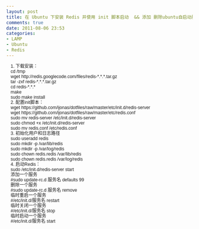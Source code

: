 ```yaml
---
layout: post
title: 在 Ubuntu 下安装 Redis 并使用 init 脚本启动  && 添加 删除ubuntu自启动服务
comments: true
date: 2011-08-06 23:53
categories:
- LAMP
- Ubuntu
- Redis
---
```


<pre style="margin-top: 0px; margin-right: 0px; margin-bottom: 0px; margin-left: 0px; padding-top: 0px; padding-right: 0px; padding-bottom: 0px; padding-left: 0px; font: normal normal normal 12px/normal Monaco, 'Courier New', 'DejaVu Sans Mono', 'Bitstream Vera Sans Mono', monospace;  font-family: 'Bitstream Vera Sans Mono', 'Courier New', monospace; "><span style="font-family: helvetica, arial, freesans, clean, sans-serif; line-height: 14px; white-space: normal;">

<div id="LC1" style="padding-top: 0px; padding-right: 0px; padding-bottom: 0px; padding-left: 1em;  margin: 0px;">1. 下载安装：</div>

<div id="LC2" style="padding-top: 0px; padding-right: 0px; padding-bottom: 0px; padding-left: 1em;  margin: 0px;"></div>

<div id="LC3" style="padding-top: 0px; padding-right: 0px; padding-bottom: 0px; padding-left: 1em;  margin: 0px;">cd /tmp</div>

<div id="LC4" style="padding-top: 0px; padding-right: 0px; padding-bottom: 0px; padding-left: 1em;  margin: 0px;">wget http://redis.googlecode.com/files/redis-*.*.*.tar.gz</div>

<div id="LC5" style="padding-top: 0px; padding-right: 0px; padding-bottom: 0px; padding-left: 1em;  margin: 0px;">tar -zxf redis-*.*.*.tar.gz</div>

<div id="LC6" style="padding-top: 0px; padding-right: 0px; padding-bottom: 0px; padding-left: 1em;  margin: 0px;">cd redis-*.*.*</div>

<div id="LC7" style="padding-top: 0px; padding-right: 0px; padding-bottom: 0px; padding-left: 1em;  margin: 0px;">make</div>

<div id="LC8" style="padding-top: 0px; padding-right: 0px; padding-bottom: 0px; padding-left: 1em;  margin: 0px;">sudo make install</div>

<div id="LC8" style="padding-top: 0px; padding-right: 0px; padding-bottom: 0px; padding-left: 1em;  margin: 0px;"></div>

<div id="LC9" style="padding-top: 0px; padding-right: 0px; padding-bottom: 0px; padding-left: 1em;  margin: 0px;">2. 配置init脚本：</div>

<div id="LC10" style="padding-top: 0px; padding-right: 0px; padding-bottom: 0px; padding-left: 1em;  margin: 0px;"></div>

<div id="LC11" style="padding-top: 0px; padding-right: 0px; padding-bottom: 0px; padding-left: 1em;  margin: 0px;">wget https://github.com/ijonas/dotfiles/raw/master/etc/init.d/redis-server</div>

<div id="LC12" style="padding-top: 0px; padding-right: 0px; padding-bottom: 0px; padding-left: 1em;  margin: 0px;">wget https://github.com/ijonas/dotfiles/raw/master/etc/redis.conf</div>

<div id="LC13" style="padding-top: 0px; padding-right: 0px; padding-bottom: 0px; padding-left: 1em;  margin: 0px;">sudo mv redis-server /etc/init.d/redis-server</div>

<div id="LC14" style="padding-top: 0px; padding-right: 0px; padding-bottom: 0px; padding-left: 1em;  margin: 0px;">sudo chmod +x /etc/init.d/redis-server</div>

<div id="LC15" style="padding-top: 0px; padding-right: 0px; padding-bottom: 0px; padding-left: 1em;  margin: 0px;">sudo mv redis.conf /etc/redis.conf</div>

<div id="LC15" style="padding-top: 0px; padding-right: 0px; padding-bottom: 0px; padding-left: 1em;  margin: 0px;"></div>

<div id="LC16" style="padding-top: 0px; padding-right: 0px; padding-bottom: 0px; padding-left: 1em;  margin: 0px;">3. 初始化用户和日志路径</div>

<div id="LC17" style="padding-top: 0px; padding-right: 0px; padding-bottom: 0px; padding-left: 1em;  margin: 0px;"></div>

<div id="LC18" style="padding-top: 0px; padding-right: 0px; padding-bottom: 0px; padding-left: 1em;  margin: 0px;">sudo useradd redis</div>

<div id="LC19" style="padding-top: 0px; padding-right: 0px; padding-bottom: 0px; padding-left: 1em;  margin: 0px;">sudo mkdir -p /var/lib/redis</div>

<div id="LC20" style="padding-top: 0px; padding-right: 0px; padding-bottom: 0px; padding-left: 1em;  margin: 0px;">sudo mkdir -p /var/log/redis</div>

<div id="LC21" style="padding-top: 0px; padding-right: 0px; padding-bottom: 0px; padding-left: 1em;  margin: 0px;">sudo chown redis.redis /var/lib/redis</div>

<div id="LC22" style="padding-top: 0px; padding-right: 0px; padding-bottom: 0px; padding-left: 1em;  margin: 0px;">sudo chown redis.redis /var/log/redis</div>

<div id="LC22" style="padding-top: 0px; padding-right: 0px; padding-bottom: 0px; padding-left: 1em;  margin: 0px;"></div>

<div id="LC23" style="padding-top: 0px; padding-right: 0px; padding-bottom: 0px; padding-left: 1em;  margin: 0px;">4. 启动Redis：</div>

<div id="LC24" style="padding-top: 0px; padding-right: 0px; padding-bottom: 0px; padding-left: 1em;  margin: 0px;"></div>

<div id="LC25" style="padding-top: 0px; padding-right: 0px; padding-bottom: 0px; padding-left: 1em;  margin: 0px;">sudo /etc/init.d/redis-server start</div>

<div id="LC25" style="padding-top: 0px; padding-right: 0px; padding-bottom: 0px; padding-left: 1em;  margin: 0px;"></div>

</span></pre>
<pre style="margin-top: 0px; margin-right: 0px; margin-bottom: 0px; margin-left: 0px; padding-top: 0px; padding-right: 0px; padding-bottom: 0px; padding-left: 0px; font: normal normal normal 12px/normal Monaco, 'Courier New', 'DejaVu Sans Mono', 'Bitstream Vera Sans Mono', monospace;  font-family: 'Bitstream Vera Sans Mono', 'Courier New', monospace; ">
<span style="font-family: helvetica, arial, freesans, clean, sans-serif; line-height: 14px; white-space: normal;">

<div id="LC1" style="padding-top: 0px; padding-right: 0px; padding-bottom: 0px; padding-left: 1em;  margin: 0px;">添加一个服务</div>

<div id="LC2" style="padding-top: 0px; padding-right: 0px; padding-bottom: 0px; padding-left: 1em;  margin: 0px;">#sudo update-rc.d 服务名 defaults 99</div>

<div id="LC4" style="padding-top: 0px; padding-right: 0px; padding-bottom: 0px; padding-left: 1em;  margin: 0px;">删除一个服务</div>

<div id="LC5" style="padding-top: 0px; padding-right: 0px; padding-bottom: 0px; padding-left: 1em;  margin: 0px;">#sudo update-rc.d 服务名 remove</div>

<div id="LC7" style="padding-top: 0px; padding-right: 0px; padding-bottom: 0px; padding-left: 1em;  margin: 0px;">临时重启一个服务</div>

<div id="LC8" style="padding-top: 0px; padding-right: 0px; padding-bottom: 0px; padding-left: 1em;  margin: 0px;">#/etc/init.d/服务名 restart</div>

<div id="LC10" style="padding-top: 0px; padding-right: 0px; padding-bottom: 0px; padding-left: 1em;  margin: 0px;">临时关闭一个服务</div>

<div id="LC11" style="padding-top: 0px; padding-right: 0px; padding-bottom: 0px; padding-left: 1em;  margin: 0px;">#/etc/init.d/服务名 stop</div>

<div id="LC13" style="padding-top: 0px; padding-right: 0px; padding-bottom: 0px; padding-left: 1em;  margin: 0px;">临时启动一个服务</div>

<div id="LC14" style="padding-top: 0px; padding-right: 0px; padding-bottom: 0px; padding-left: 1em;  margin: 0px;">#/etc/init.d/服务名 start</div>

</span>
</pre>				
